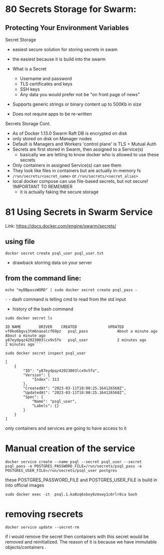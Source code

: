 # 80 Secrets Storage for Swarm:

## Protecting Your Environment Variables

Secret Storage

- easiest secure solution for storing secrets in swam
- the easiest because it is build into the swarm
- What is a Secret

  - Username and password
  - TLS certificates and keys
  - SSH keys
  - Any data you would prefer not be "on front page of news"

- Supports generic strings or binary content up to 500Kb in size
- Does not require apps to be re-written

Secrets Storage Cont.

- As of Docker 1.13.0 Swarm Raft DB is encrypted on disk
- only stored on disk on Manager nodes
- Default is Managers and Workers 'control plane' is TLS + Mutual Auth
- Secrets are first stored in Swarm, then assigned to a Service(s)
  - basically we are letting to know docker who is allowed to use these secrets
- Only containers in assigned Service(s) can see them
- They look like files in containers but are actually in-memory fs
- `/run/secrets/<secret_name>` or `/run/secrets/<secret_alias>`
- local docker compose can use file-based secrets, but not secure! !IMPORTANT TO REMEMBER
  - it is actually faking the secure storage

# 81 Using Secrets in Swarm Service

Link: https://docs.docker.com/engine/swarm/secrets/

## using file

`docker secret create psql_user psql_user.txt`

- drawback storring data on your server

## from the command line:

`echo "myDBpassWORD" | sudo docker secret create psql_pass -`

`-` - dash command is telling cmd to read from the std input

- history of the bash command

`sudo docker secret ls`

````
ID NAME        DRIVER    CREATED              UPDATED
vf0ko6bgvs3tm6naoalcf69pz   psql_pass             About a minute ago   About a minute ago
y87eydpqz42023003lcx9v5fo   psql_user             2 minutes ago        2 minutes ago```
````

`sudo docker secret inspect psql_user`

```
[
    {
        "ID": "y87eydpqz42023003lcx9v5fo",
        "Version": {
            "Index": 313
        },
        "CreatedAt": "2023-03-11T18:00:25.164126568Z",
        "UpdatedAt": "2023-03-11T18:00:25.164126568Z",
        "Spec": {
            "Name": "psql_user",
            "Labels": {}
        }
    }
]
```

only containers and services are going to have access to it

# Manual creation of the service

`docker service create --name psql --secret psql_user --secret psql_pass -e POSTGRES_PASSWORD_FILE=/run/secrets/psql_pass -e POSTGRES_USER_FILE=/run/secrets/psql_user postgres`

these POSTGRES_PASSWORD_FILE and POSTGRES_USER_FILE is build in into official images

`sudo docker exec -it  psql.1.ka0zq6sboy6zmswy1c6rlr8ca bash`

# removing rsecrets

`docker service update --secret-rm `

if i would remove the secret then containers with this secret would be removed and reinitialized.
The reason of it is because we have immutable objects/containers
.